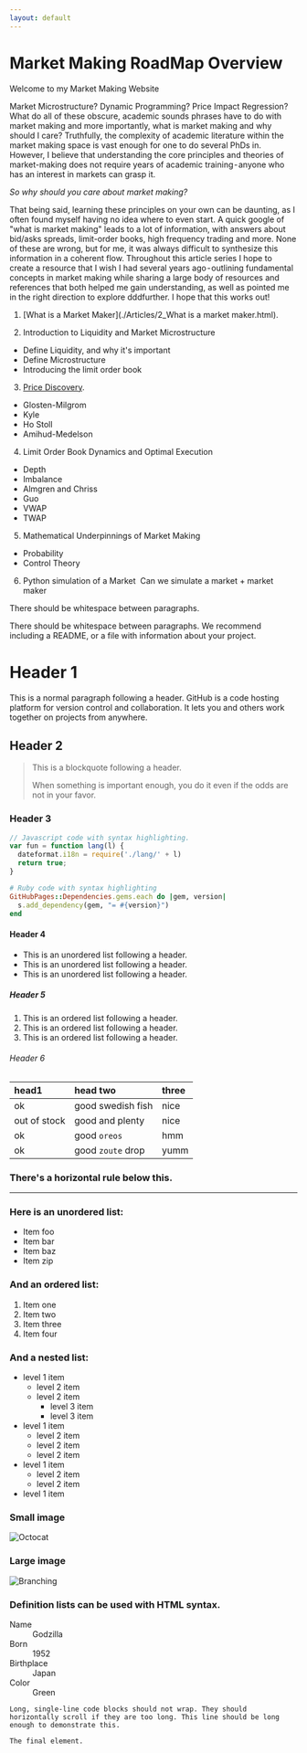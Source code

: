 ```yaml
---
layout: default
---
```



# Market Making RoadMap Overview
Welcome to my Market Making Website 

Market Microstructure? Dynamic Programming? Price Impact Regression? What do all of these obscure, academic sounds phrases have to do with market making and more importantly, what is market making and why should I care?
Truthfully, the complexity of academic literature within the market making space is vast enough for one to do several PhDs in. However, I believe that understanding the core principles and theories of market-making does not require years of academic training - anyone who has an interest in markets can grasp it. 
    
*So why should you care about market making?* 

That being said, learning these principles on your own can be daunting, as I often found myself having no idea where to even start. A quick google of "what is market making" leads to a lot of information, with answers about bid/asks spreads, limit-order books, high frequency trading and more. None of these are wrong, but for me, it was always difficult to synthesize this information in a coherent flow.
Throughout this article series I hope to create a resource that I wish I had several years ago - outlining fundamental concepts in market making while sharing a large body of resources and references that both helped me gain understanding, as well as pointed me in the right direction to explore dddfurther. I hope that this works out!

1. [What is a Market Maker](./Articles/2_What is a market maker.html).

2. Introduction to Liquidity and Market Microstructure
- Define Liquidity, and why it's important
- Define Microstructure
- Introducing the limit order book

3. [Price Discovery](./Articles/3_Price_Discovery.html).
- Glosten-Milgrom
- Kyle
- Ho Stoll 
- Amihud-Medelson

4. Limit Order Book Dynamics and Optimal Execution
- Depth
- Imbalance
- Almgren and Chriss
- Guo 
- VWAP
- TWAP

5. Mathematical Underpinnings of Market Making
- Probability
- Control Theory


6. Python simulation of a Market 
Can we simulate a market + market maker



There should be whitespace between paragraphs.

There should be whitespace between paragraphs. We recommend including a README, or a file with information about your project.

# Header 1

This is a normal paragraph following a header. GitHub is a code hosting platform for version control and collaboration. It lets you and others work together on projects from anywhere.

## Header 2

> This is a blockquote following a header.
>
> When something is important enough, you do it even if the odds are not in your favor.

### Header 3

```js
// Javascript code with syntax highlighting.
var fun = function lang(l) {
  dateformat.i18n = require('./lang/' + l)
  return true;
}
```

```ruby
# Ruby code with syntax highlighting
GitHubPages::Dependencies.gems.each do |gem, version|
  s.add_dependency(gem, "= #{version}")
end
```

#### Header 4

*   This is an unordered list following a header.
*   This is an unordered list following a header.
*   This is an unordered list following a header.

##### Header 5

1.  This is an ordered list following a header.
2.  This is an ordered list following a header.
3.  This is an ordered list following a header.

###### Header 6

| head1        | head two          | three |
|:-------------|:------------------|:------|
| ok           | good swedish fish | nice  |
| out of stock | good and plenty   | nice  |
| ok           | good `oreos`      | hmm   |
| ok           | good `zoute` drop | yumm  |

### There's a horizontal rule below this.

* * *

### Here is an unordered list:

*   Item foo
*   Item bar
*   Item baz
*   Item zip

### And an ordered list:

1.  Item one
1.  Item two
1.  Item three
1.  Item four

### And a nested list:

- level 1 item
  - level 2 item
  - level 2 item
    - level 3 item
    - level 3 item
- level 1 item
  - level 2 item
  - level 2 item
  - level 2 item
- level 1 item
  - level 2 item
  - level 2 item
- level 1 item

### Small image

![Octocat](https://github.githubassets.com/images/icons/emoji/octocat.png)

### Large image

![Branching](https://guides.github.com/activities/hello-world/branching.png)


### Definition lists can be used with HTML syntax.

<dl>
<dt>Name</dt>
<dd>Godzilla</dd>
<dt>Born</dt>
<dd>1952</dd>
<dt>Birthplace</dt>
<dd>Japan</dd>
<dt>Color</dt>
<dd>Green</dd>
</dl>

```
Long, single-line code blocks should not wrap. They should horizontally scroll if they are too long. This line should be long enough to demonstrate this.
```

```
The final element.
```
